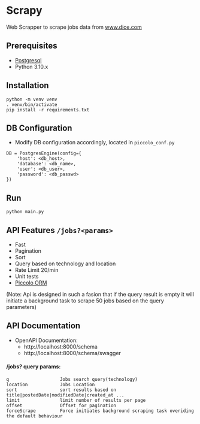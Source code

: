 # Scrapy

Web Scrapper to scrape jobs data from www.dice.com

## Prerequisites

- [Postgresql](https://www.postgresql.org/)
- Python 3.10.x

## Installation

```
python -m venv venv
. venv/bin/activate
pip install -r requirements.txt
```

## DB Configuration

- Modify DB configuration accordingly, located in `piccolo_conf.py`

```
DB = PostgresEngine(config={
    'host': <db_host>,
    'database': <db_name>,
    'user': <db_user>,
    'password': <db_passwd>
})
```

## Run

```
python main.py
```

## API Features `/jobs?<params>`

- Fast
- Pagination
- Sort
- Query based on technology and location
- Rate Limit 20/min
- Unit tests
- [Piccolo ORM](https://piccolo-orm.com/)

(Note: Api is designed in such a fasion that if the query result is empty it will initiate a background task to scrape 50 jobs based on the query parameters)

## API Documentation

- OpenAPI Documentation:
  - http://localhost:8000/schema
  - http://localhost:8000/schema/swagger

#### /jobs? query params:

    q                   Jobs search query(technology)
    location            Jobs Location
    sort                sort results based on title|postedDate|modifiedDate|created_at ...
    limit               limit number of results per page
    offset              Offset for pagination
    forceScrape         Force initiates background scraping task overiding the default behaviour
